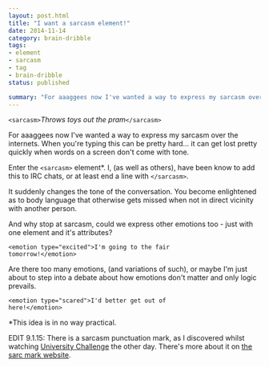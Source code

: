 ```yaml
---
layout: post.html
title: "I want a sarcasm element!"
date: 2014-11-14
category: brain-dribble
tags:
- element
- sarcasm
- tag
- brain-dribble
status: published

summary: "For aaaggees now I've wanted a way to express my sarcasm over the internets. When you're typing this can be pretty hard..."
---
```


<sarcasm>
<code>&lt;sarcasm></code><i>Throws toys out the pram</i><code>&lt;/sarcasm></code>

<p>For aaaggees now I've wanted a way to express my sarcasm over the internets. When you're typing this can be pretty hard... it can get lost pretty quickly when words on a screen don't come with tone.</p>

<p>Enter the <code>&lt;sarcasm></code> element*. I, (as well as others), have been know to add this to IRC chats, or at least end a line with <code>&lt;/sarcasm></code>.</p>

<p>It suddenly changes the tone of the conversation. You become enlightened as to body language that otherwise gets missed when not in direct vicinity with another person.</p>

<p>And why stop at sarcasm, could we express other emotions too - just with one element and it's attributes?</p>

<code>&lt;emotion type="excited">I'm going to the fair tomorrow!&lt;/emotion></code>

<p>Are there too many emotions, (and variations of such), or maybe I'm just about to step into a debate about how emotions don't matter and only logic prevails.</p>

<code>&lt;emotion type="scared">I'd better get out of here!&lt;/emotion></code>

<p>*This idea is in no way practical.</p>
</sarcasm>

<p>EDIT 9.1.15: There is a sarcasm punctuation mark, as I discovered whilst watching <a href="http://www.bbc.co.uk/programmes/b006t6l0" rel="external">University Challenge</a> the other day. There's more about it on <a href="http://www.sarcmark.com/" rel="external">the sarc mark website</a>.</p>
